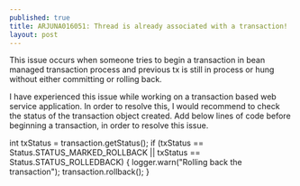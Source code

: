 ```yaml
---
published: true
title: ARJUNA016051: Thread is already associated with a transaction!
layout: post
---
```

This issue occurs when someone tries to begin a transaction in bean managed transaction process and previous tx is still in process or hung without either committing or rolling back.

I have experienced this issue while working on a transaction based web service application. In order to resolve this, I would recommend to check the status of the transaction object created. Add below lines of code before beginning a transaction,  in order to resolve this issue.

int txStatus = transaction.getStatus();
if (txStatus == Status.STATUS_MARKED_ROLLBACK || txStatus == Status.STATUS_ROLLEDBACK) {
                logger.warn("Rolling back the transaction");
                transaction.rollback();
} 
